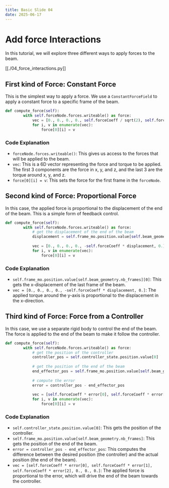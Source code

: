 ```yaml
---
title: Basic Slide 04
date: 2025-06-17
---
```


# Add force Interactions

In this tutorial, we will explore three different ways to apply forces to the beam.

[[./04_force_interactions.py]]

## First kind of Force: Constant Force

This is the simplest way to apply a force. We use a `ConstantForceField` to apply a constant force to a specific frame of the beam.

```python
def compute_force(self):
        with self.forceNode.forces.writeable() as force:
            vec = [0., 0., 0., 0., self.forceCoeff / sqrt(2), self.forceCoeff / sqrt(2)]
            for i, v in enumerate(vec):
                force[0][i] = v
```

### Code Explanation

- `forceNode.forces.writeable()`: This gives us access to the forces that will be applied to the beam.
- `vec`: This is a 6D vector representing the force and torque to be applied. The first 3 components are the force in x, y, and z, and the last 3 are the torque around x, y, and z.
- `force[0][i] = v`: This sets the force for the first frame in the `forceNode`.

## Second kind of Force: Proportional Force

In this case, the applied force is proportional to the displacement of the end of the beam. This is a simple form of feedback control.

```python
def compute_force(self):
        with self.forceNode.forces.writeable() as force:
            # get the displacement of the end of the beam
            displacement = self.frame_mo.position.value[self.beam_geometry.nb_frames][0]
            
            vec = [0., 0., 0., 0., -self.forceCoeff * displacement, 0.]
            for i, v in enumerate(vec):
                force[0][i] = v
```

### Code Explanation

- `self.frame_mo.position.value[self.beam_geometry.nb_frames][0]`: This gets the x-displacement of the last frame of the beam.
- `vec = [0., 0., 0., 0., -self.forceCoeff * displacement, 0.]`: The applied torque around the y-axis is proportional to the displacement in the x-direction.

## Third kind of Force: Force from a Controller

In this case, we use a separate rigid body to control the end of the beam. The force is applied to the end of the beam to make it follow the controller.

```python
def compute_force(self):
        with self.forceNode.forces.writeable() as force:
            # get the position of the controller
            controller_pos = self.controller_state.position.value[0]
            
            # get the position of the end of the beam
            end_effector_pos = self.frame_mo.position.value[self.beam_geometry.nb_frames]
            
            # compute the error
            error = controller_pos - end_effector_pos
            
            vec = [self.forceCoeff * error[0], self.forceCoeff * error[1], self.forceCoeff * error[2], 0., 0., 0.]
            for i, v in enumerate(vec):
                force[0][i] = v
```

### Code Explanation

- `self.controller_state.position.value[0]`: This gets the position of the controller.
- `self.frame_mo.position.value[self.beam_geometry.nb_frames]`: This gets the position of the end of the beam.
- `error = controller_pos - end_effector_pos`: This computes the difference between the desired position (the controller) and the actual position (the end of the beam).
- `vec = [self.forceCoeff * error[0], self.forceCoeff * error[1], self.forceCoeff * error[2], 0., 0., 0.]`: The applied force is proportional to the error, which will drive the end of the beam towards the controller.

